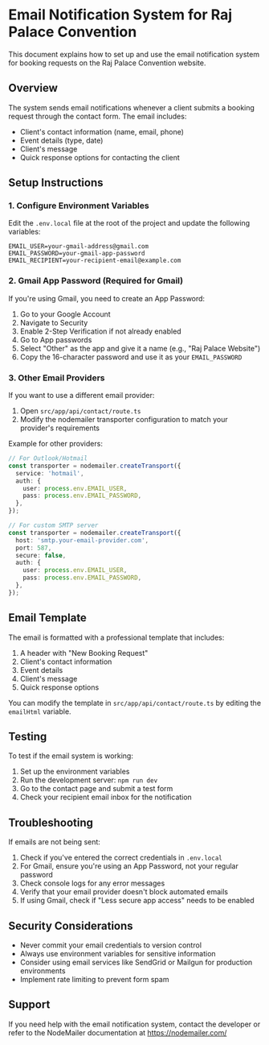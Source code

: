 # Email Notification System for Raj Palace Convention

This document explains how to set up and use the email notification system for booking requests on the Raj Palace Convention website.

## Overview

The system sends email notifications whenever a client submits a booking request through the contact form. The email includes:

- Client's contact information (name, email, phone)
- Event details (type, date)
- Client's message
- Quick response options for contacting the client

## Setup Instructions

### 1. Configure Environment Variables

Edit the `.env.local` file at the root of the project and update the following variables:

```
EMAIL_USER=your-gmail-address@gmail.com
EMAIL_PASSWORD=your-gmail-app-password
EMAIL_RECIPIENT=your-recipient-email@example.com
```

### 2. Gmail App Password (Required for Gmail)

If you're using Gmail, you need to create an App Password:

1. Go to your Google Account
2. Navigate to Security
3. Enable 2-Step Verification if not already enabled
4. Go to App passwords
5. Select "Other" as the app and give it a name (e.g., "Raj Palace Website")
6. Copy the 16-character password and use it as your `EMAIL_PASSWORD`

### 3. Other Email Providers

If you want to use a different email provider:

1. Open `src/app/api/contact/route.ts`
2. Modify the nodemailer transporter configuration to match your provider's requirements

Example for other providers:
```typescript
// For Outlook/Hotmail
const transporter = nodemailer.createTransport({
  service: 'hotmail',
  auth: {
    user: process.env.EMAIL_USER,
    pass: process.env.EMAIL_PASSWORD,
  },
});

// For custom SMTP server
const transporter = nodemailer.createTransport({
  host: 'smtp.your-email-provider.com',
  port: 587,
  secure: false,
  auth: {
    user: process.env.EMAIL_USER,
    pass: process.env.EMAIL_PASSWORD,
  },
});
```

## Email Template

The email is formatted with a professional template that includes:

1. A header with "New Booking Request"
2. Client's contact information
3. Event details
4. Client's message
5. Quick response options

You can modify the template in `src/app/api/contact/route.ts` by editing the `emailHtml` variable.

## Testing

To test if the email system is working:

1. Set up the environment variables
2. Run the development server: `npm run dev`
3. Go to the contact page and submit a test form
4. Check your recipient email inbox for the notification

## Troubleshooting

If emails are not being sent:

1. Check if you've entered the correct credentials in `.env.local`
2. For Gmail, ensure you're using an App Password, not your regular password
3. Check console logs for any error messages
4. Verify that your email provider doesn't block automated emails
5. If using Gmail, check if "Less secure app access" needs to be enabled

## Security Considerations

- Never commit your email credentials to version control
- Always use environment variables for sensitive information
- Consider using email services like SendGrid or Mailgun for production environments
- Implement rate limiting to prevent form spam

## Support

If you need help with the email notification system, contact the developer or refer to the NodeMailer documentation at https://nodemailer.com/ 